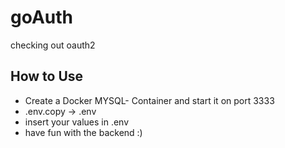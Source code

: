 # goAuth
checking out oauth2


## How to Use
- Create a Docker MYSQL- Container and start it on port 3333
- .env.copy -> .env
- insert your values in .env
- have fun with the backend :)

